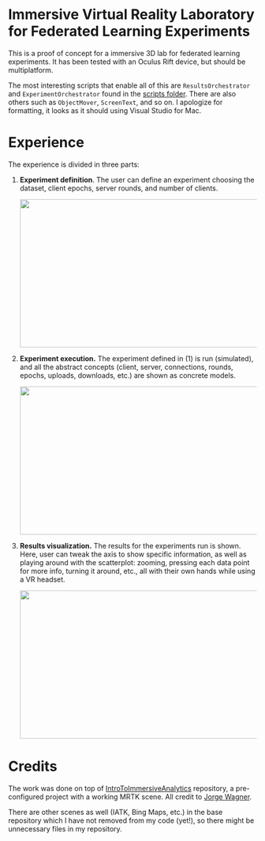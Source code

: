 # Immersive Virtual Reality Laboratory for Federated Learning Experiments

This is a proof of concept for a immersive 3D lab for federated learning experiments. It has been tested with an Oculus Rift device, but should be multiplatform.

The most interesting scripts that enable all of this are `ResultsOrchestrator` and `ExperimentOrchestrator` found in the [scripts folder](https://github.com/remde/imfed-lab/tree/main/Assets/Scripts). There are also others such as `ObjectMover`, `ScreenText`, and so on. I apologize for formatting, it looks as it should using Visual Studio for Mac.

# Experience

The experience is divided in three parts:
1. **Experiment definition**. The user can define an experiment choosing the dataset, client epochs, server rounds, and number of clients.
   
    <img src="https://github.com/remde/imfed-lab/assets/12024169/4f0913dc-6c25-4b92-82ce-7c21064c20ee" width="600" height="300">
3. **Experiment execution.** The experiment defined in (1) is run (simulated), and all the abstract concepts (client, server, connections, rounds, epochs, uploads, downloads, etc.) are shown as concrete models.
   
    <img src="https://github.com/remde/imfed-lab/assets/12024169/018e7d16-a2ae-4d08-b45d-fd4858b18ba1" width="600" height="300">
5. **Results visualization.** The results for the experiments run is shown. Here, user can tweak the axis to show specific information, as well as playing around with the scatterplot: zooming, pressing each data point for more info, turning it around, etc., all with their own hands while using a VR headset.
   
    <img src="https://github.com/remde/imfed-lab/assets/12024169/051e55fb-9c52-4c3c-9e89-af8804baa983" width="600" height="300">


# Credits

The work was done on top of [IntroToImmersiveAnalytics](https://github.com/jorge-wagner/IntroToImmersiveAnalytics) repository, a pre-configured project with a working MRTK scene. All credit to [Jorge Wagner](https://github.com/jorge-wagner).

There are other scenes as well (IATK, Bing Maps, etc.) in the base repository which I have not removed from my code (yet!), so there might be unnecessary files in my repository.
